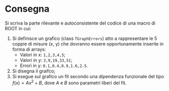 # Consegna

Si scriva la parte rilevante e autoconsistente del codice di una macro di ROOT in cui:

1. Si definisce un grafico (class `TGraphErrors`) atto a rappresentare le 5 coppie di misure (x, y) che dovranno essere opportunamente inserite in forma di arrays:
    - Valori in x: `1,2,3,4,5`;
    - Valori in y: `3,9,19,33,51`;
    - Errori in y: `0.1,0.4,0.9,1.6,2.5`.
2. Si disegna il graifco;
3. Si esegue sul grafico un fit secondo una dipendenza funzionale del tipo $f(x) = Ax^2 + B$, dove $A$ e $B$ sono parametri liberi del fit.

